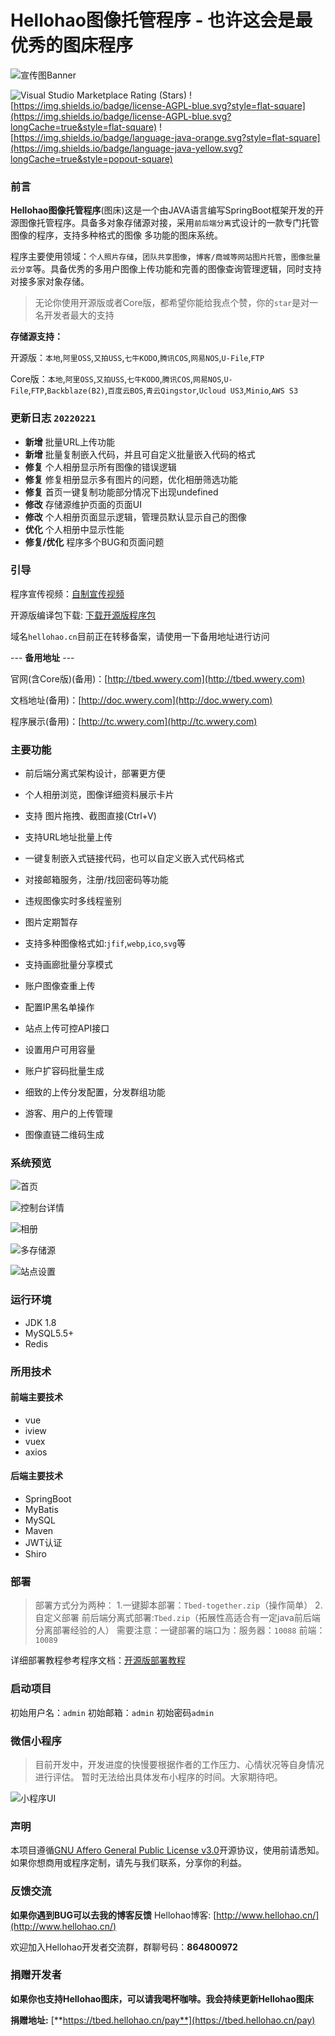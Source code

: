 # Hellohao图像托管程序 - 也许这会是最优秀的图床程序

![宣传图Banner](https://upload.cc/i1/2022/02/11/HSg5tX.png)


![Visual Studio Marketplace Rating (Stars)](https://img.shields.io/visual-studio-marketplace/stars/ritwickdey.LiveServer?style=flat-square)
![https://img.shields.io/badge/license-AGPL-blue.svg?style=flat-square](https://img.shields.io/badge/license-AGPL-blue.svg?longCache=true&style=flat-square)
![https://img.shields.io/badge/language-java-orange.svg?style=flat-square](https://img.shields.io/badge/language-java-yellow.svg?longCache=true&style=popout-square)



### 前言

**Hellohao图像托管程序**(图床)这是一个由JAVA语言编写SpringBoot框架开发的开源图像托管程序。具备多对象存储源对接，采用`前后端分离`式设计的一款专门托管图像的程序，支持多种格式的图像 多功能的图床系统。

程序主要使用领域：`个人照片存储`，`团队共享图像`，`博客/商城等网站图片托管`，`图像批量云分享`等。具备优秀的多用户图像上传功能和完善的图像查询管理逻辑，同时支持对接多家对象存储。

> 无论你使用开源版或者Core版，都希望你能给我点个赞，你的`star`是对一名开发者最大的支持

**存储源支持：**

开源版：`本地`,`阿里OSS`,`又拍USS`,`七牛KODO`,`腾讯COS`,`网易NOS`,`U-File`,`FTP`

Core版：`本地`,`阿里OSS`,`又拍USS`,`七牛KODO`,`腾讯COS`,`网易NOS`,`U-File`,`FTP`,`Backblaze(B2)`,`百度云BOS`,`青云Qingstor`,`Ucloud US3`,`Minio`,`AWS S3`


### 更新日志 `20220221`

- **新增** 批量URL上传功能
- **新增** 批量复制嵌入代码，并且可自定义批量嵌入代码的格式
- **修复** 个人相册显示所有图像的错误逻辑
- **修复** 修复相册显示多有图片的问题，优化相册筛选功能
- **修复** 首页一键复制功能部分情况下出现undefined
- **修改** 存储源维护页面的页面UI
- **修改** 个人相册页面显示逻辑，管理员默认显示自己的图像
- **优化** 个人相册中显示性能
- **修复/优化** 程序多个BUG和页面问题

### 引导

程序宣传视频：[自制宣传视频](https://www.bilibili.com/video/BV11r4y1y7mH/)

开源版编译包下载: [下载开源版程序包](https://github.com/Hello-hao/Tbed/releases/)

[^_^]:官网(含Core版)：[https://tbed.hellohao.cn](https://tbed.hellohao.cn)

[^_^]:前端源码：[https://github.com/Hello-hao/tbed-web](https://github.com/Hello-hao/tbed-web)

[^_^]:文档地址：[https://doc.hellohao.cn](https://doc.hellohao.cn)

[^_^]:程序展示：[https://tc.hellohao.cn](https://tc.hellohao.cn)

[^_^]:作者博客：[https://www.hellohao.cn](https://www.hellohao.cn)

域名`hellohao.cn`目前正在转移备案，请使用一下备用地址进行访问

 --- **备用地址** ---

官网(含Core版)(备用)：[http://tbed.wwery.com](http://tbed.wwery.com)

文档地址(备用)：[http://doc.wwery.com](http://doc.wwery.com)

程序展示(备用)：[http://tc.wwery.com](http://tc.wwery.com)

[^_^]:作者博客(备用)：[http://www.wwery.com](http://www.wwery.com)




### 主要功能

- 前后端分离式架构设计，部署更方便

- 个人相册浏览，图像详细资料展示卡片

- 支持 图片拖拽、截图直接(Ctrl+V)

- 支持URL地址批量上传

- 一键复制嵌入式链接代码，也可以自定义嵌入式代码格式

- 对接邮箱服务，注册/找回密码等功能

- 违规图像实时多线程鉴别

- 图片定期暂存

- 支持多种图像格式如:`jfif`,`webp`,`ico`,`svg`等

- 支持画廊批量分享模式

- 账户图像查重上传

- 配置IP黑名单操作

- 站点上传可控API接口

- 设置用户可用容量

- 账户扩容码批量生成

- 细致的上传分发配置，分发群组功能

- 游客、用户的上传管理

- 图像直链二维码生成



### 系统预览

![首页](https://upload.cc/i1/2022/02/11/t2wCEF.png)

![控制台详情](https://upload.cc/i1/2022/02/11/Al8UrH.png)

![相册](https://upload.cc/i1/2022/02/11/2LhEHJ.png)

![多存储源](https://upload.cc/i1/2022/02/11/gOPxZW.png)

![站点设置](https://upload.cc/i1/2022/02/11/Hj7pWM.png)

[^_^]: ![首页](http://img.wwery.com/Hellohao/xI9TSKcI.png)
[^_^]: ![控制台详情](http://img.wwery.com/Hellohao/klytOMWr.png)
[^_^]: ![相册](http://img.wwery.com/Hellohao/2UQkXTHw.png)
[^_^]: ![多存储源](http://img.wwery.com/Hellohao/xXSMlsTg.png)
[^_^]: ![站点设置](http://img.wwery.com/Hellohao/n5zXistG.png)


### 运行环境

- JDK 1.8
- MySQL5.5+
- Redis

### 所用技术

#### 	前端主要技术

- vue
- iview
- vuex
- axios

#### 	后端主要技术

- SpringBoot
- MyBatis
- MySQL
- Maven
- JWT认证
- Shiro


### 部署

> 部署方式分为两种：
> 1.一键脚本部署：`Tbed-together.zip`（操作简单）
> 2.自定义部署 前后端分离式部署:`Tbed.zip`（拓展性高适合有一定java前后端分离部署经验的人）
> 需要注意：一键部署的端口为：服务器：`10088` 前端：`10089`

详细部署教程参考程序文档：[开源版部署教程](http://doc.hellohao.cn/#/opensource)

### 启动项目

初始用户名：`admin`
初始邮箱：`admin`
初始密码`admin`

### 微信小程序
> 目前开发中，开发进度的快慢要根据作者的工作压力、心情状况等自身情况进行评估。
> 暂时无法给出具体发布小程序的时间。大家期待吧。

![小程序UI](https://upload.cc/i1/2022/02/11/6kPmr8.png)

### 声明

本项目遵循[GNU Affero General Public License v3.0](https://choosealicense.com/licenses/agpl-3.0/#)开源协议，使用前请悉知。
如果你想商用或程序定制，请先与我们联系，分享你的利益。


### 反馈交流

**如果你遇到BUG可以去我的博客反馈**
Hellohao博客: [http://www.hellohao.cn/](http://www.hellohao.cn/)

欢迎加入Hellohao开发者交流群，群聊号码：**864800972**

### 捐赠开发者

**如果你也支持Hellohao图床，可以请我喝杯咖啡。我会持续更新Hellohao图床**

**捐赠地址:** [**https://tbed.hellohao.cn/pay**](https://tbed.hellohao.cn/pay)

